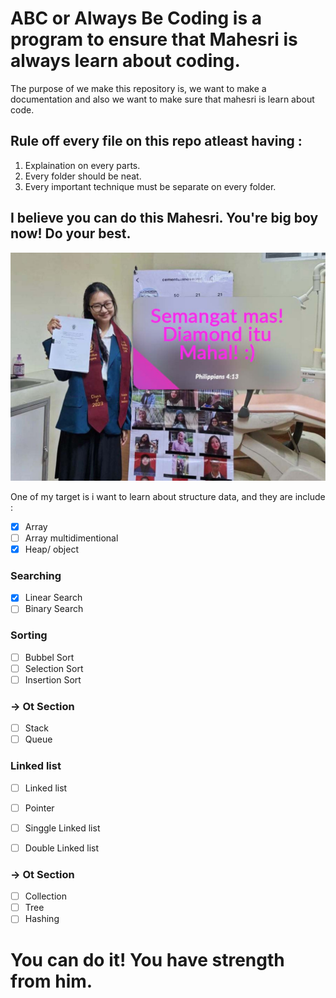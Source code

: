 # ABC or Always Be Coding is a program to ensure that Mahesri is always learn about coding.

The purpose of we make this repository is, we want to make a documentation and also we want to make sure that mahesri is learn about code.

## Rule off every file on this repo atleast having :
1. Explaination on every parts.
2. Every folder should be neat.
3. Every important technique must be separate on every folder.

## I believe you can do this Mahesri. You're big boy now! Do your best.

![keep-spirit-from-livia](assets/01-keep-spirit.jpg)

One of my target is i want to learn about structure data, and they are include :

- [X] Array
- [ ] Array multidimentional
- [X] Heap/ object

### Searching 
- [X] Linear Search
- [ ] Binary Search

### Sorting
- [ ] Bubbel Sort
- [ ] Selection Sort
- [ ] Insertion Sort

### -> Ot Section
- [ ] Stack
- [ ] Queue

### Linked list
- [ ] Linked list
- [ ] Pointer
- [ ] Singgle Linked list
- [ ] Double Linked list


### -> Ot Section
- [ ] Collection
- [ ] Tree 
- [ ] Hashing

# You can do it! You have strength from him.